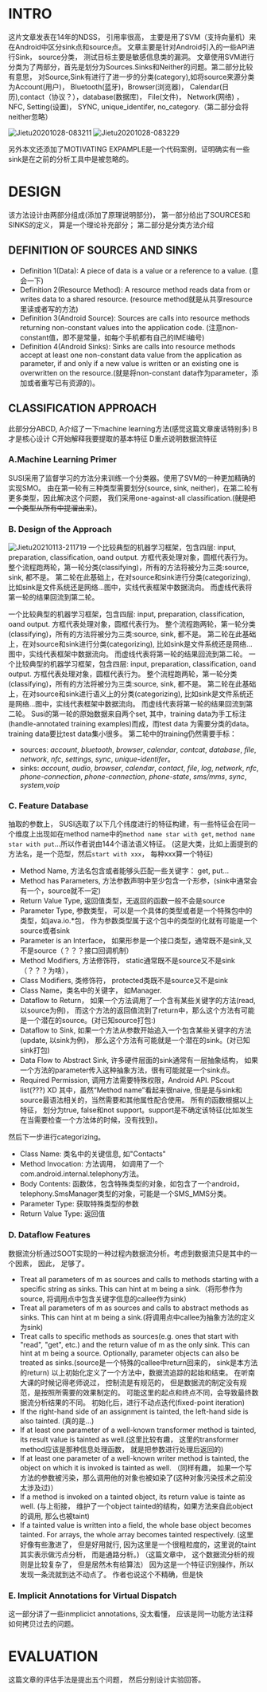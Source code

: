 # INTRO 
这片文章发表在14年的NDSS， 引用率很高， 主要是用了SVM（支持向量机）来在Android中区分sink点和source点。
文章主要是针对Android引入的一些API进行Sink， source分类， 测试目标主要是敏感信息类的漏洞。
文章使用SVM进行分类为了两部分，首先是划分为Sources.Sinks和Neither的问题。第二部分比较有意思， 对Source,Sink有进行了进一步的分类(category),如将source来源分类为Account(用户)， Bluetooth(蓝牙)，Browser(浏览器)， Calendar(日历),contact（协议？），database(数据库)， File(文件)， Network(网络) ，NFC, Setting(设置)， SYNC, unique_identifer, no_category.（第二部分会将neither忽略）

![Jietu20201028-083211](https://user-images.githubusercontent.com/3693435/97376358-22d0d700-18f8-11eb-8e9a-908b46f4edc7.jpg)
![Jietu20201028-083229](https://user-images.githubusercontent.com/3693435/97376362-25cbc780-18f8-11eb-8b47-1af3884292df.jpg)

另外本文还添加了MOTIVATING EXPAMPLE是一个代码案例，证明确实有一些sink是在之前的分析工具中是被忽略的。

# DESIGN
该方法设计由两部分组成(添加了原理说明部分)， 第一部分给出了SOURCES和SINKS的定义， 算是一个理论补充部分； 第二部分是分类方法介绍
## DEFINITION OF SOURCES AND SINKS
 * Definition 1(Data): A piece of data is a value or a reference to a value. (意会一下)
 * Definition 2(Resource Method): A resource method reads data from or writes data to a shared resource. (resource method就是从共享resource里读或者写的方法)
 * Definition 3(Android Source): Sources are calls into resource methods returning non-constant values into the application code. (注意non-constant值，即不是常量，如每个手机都有自己的IMEI编号)
 * Definition 4(Android Sinks): Sinks are calls into resource methods accept at least one non-constant data value from the application as parameter, if and only if a new value is written or an existing one is overwritten on the resource.(就是将non-constant data作为parameter，添加或者重写已有资源的)。 

## CLASSIFICATION APPROACH
此部分分ABCD, A介绍了一下machine learning方法(感觉这篇文章废话特别多) B才是核心设计 C开始解释我要提取的基本特征 D重点说明数据流特征

 ### A.Machine Learning Primer
SUSI采用了监督学习的方法分来训练一个分类器。使用了SVM的一种更加精确的实现SMO。 由在第一轮有三种类型需要划分(source, sink, neither)，在第二轮有更多类型，因此解决这个问题， 我们采用one-against-all classification.(~~就是把一个类型从所有中提溜出来~~)。 

 ### B. Design of the Approach
 ![Jietu20210113-211719](https://user-images.githubusercontent.com/3693435/104459850-47c81280-55e8-11eb-9e9f-f589fe8d7024.jpg)
 一个比较典型的机器学习框架，包含四层: input, preparation, classification, oand output. 方框代表处理对象，圆框代表行为。 整个流程跑两轮，第一轮分类(classifying)，所有的方法将被分为三类:source, sink, 都不是。 第二轮在此基础上，在对source和sink进行分类(categorizing), 比如sink是文件系统还是网络...图中，实线代表框架中数据流向。 而虚线代表将第一轮的结果回流到第二轮。
 
 一个比较典型的机器学习框架，包含四层: input, preparation, classification, oand output. 方框代表处理对象，圆框代表行为。 整个流程跑两轮，第一轮分类(classifying)，所有的方法将被分为三类:source, sink, 都不是。 第二轮在此基础上，在对source和sink进行分类(categorizing), 比如sink是文件系统还是网络...图中，实线代表框架中数据流向。 而虚线代表将第一轮的结果回流到第二轮。
 一个比较典型的机器学习框架，包含四层: input, preparation, classification, oand output. 方框代表处理对象，圆框代表行为。 整个流程跑两轮，第一轮分类(classifying)，所有的方法将被分为三类:source, sink, 都不是。 第二轮在此基础上，在对source和sink进行语义上的分类(categorizing), 比如sink是文件系统还是网络...图中，实线代表框架中数据流向。 而虚线代表将第一轮的结果回流到第二轮。
 Susi的第一轮的原始数据来自两个set, 其中，training data为手工标注(handle-annotated training examples)而成，而test data 为需要分类的data。 training data要比test data集小很多。
 第二轮中的training仍然需要手标：
 - sources: *account*, *bluetooth*, *browser*, *calendar*, *contcat*, *database*, *file*, *network*, *nfc*, *settings*, *sync*, *unique-identifer*。
 - sinks: *account*, *audio*, *browser*, *calendar*, *contact*, *file*, *log*, *network*, *nfc*, *phone-connection*, *phone-connection*, *phone-state*, *sms/mms*, *sync*, *system*,*voip*
 
 ### C. Feature Database
 抽取的参数上， SUSI选取了以下几个纬度进行的特征构建，有一些特征会在同一个维度上出现如在method name中的`method name star with get`, `method name star with put`...所以作者说由144个语法语义特征。
 (这是大类，比如上面提到的方法名，是一个范型，然后`start with xxx`， 每种xxx算一个特征)
  * Method Name, 方法名包含或者能够头匹配一些关键字： get, put...  
  * Method has Parameters, 方法参数声明中至少包含一个形参，(sink中通常会有一个，source就不一定)
  * Return Value Type, 返回值类型，无返回的函数一般不会是source
  * Parameter Type, 参数类型， 可以是一个具体的类型或者是一个特殊包中的类型，如java.io.*包， 作为参数类型属于这个包中的类型的化就有可能是一个source或者sink
  * Parameter is an Interface， 如果形参是一个接口类型，通常既不是sink,又不是source（？？？接口回调机制）
  * Method Modifiers, 方法修饰符， static通常既不是source又不是sink（？？？为啥）， 
  * Class Modifiers, 类修饰符， protected类既不是source又不是sink
  * Class Name，类名中的关键字， 如Manager.
  * Dataflow to Return， 如果一个方法调用了一个含有某些关键字的方法(read,以source为例)， 而这个方法的返回值流到了return中，那么这个方法有可能是一个潜在的source。(对已知source打包:)
  * Dataflow to Sink, 如果一个方法从参数开始追入一个包含某些关键字的方法(update, 以sink为例)， 那么这个方法有可能就是一个潜在的sink。(对已知sink打包)
  * Data Flow to Abstract Sink, 许多硬件层面的sink通常有一层抽象结构， 如果一个方法的parameter传入这种抽象方法，很有可能就是一个sink点。
  * Required Permission,  调用方法需要特殊权限，Android API. PScout list(???) XD
 其中，虽然“Method name”看起来很naive, 但是是与sink和source最语法相关的，当然需要和其他属性配合使用。
 所有的函数根据以上特征， 划分为true, false和not support。support是不确定该特征(比如发生在当需要检查一个方法体的时候，没有找到)。
 
 然后下一步进行categorizing。
  * Class Name: 类名中的关键信息, 如"Contacts"
  * Method Invocation:  方法调用， 如调用了一个com.android.internal.telephony方法。
  * Body Contents: 函数体，包含特殊类型的对象，如包含了一个android，telephony.SmsManager类型的对象，可能是一个SMS_MMS分类。
  * Parameter Type: 获取特殊类型的参数
  * Return Value Type: 返回值

 ### D. Dataflow Features
  数据流分析通过SOOT实现的一种过程内数据流分析。考虑到数据流只是其中的一个因素， 因此， 足够了。
  * Treat all parameters of m as sources and calls to methods starting with a specific string as sinks. This can hint at m being a sink.（将形参作为source, 将调用点中包含关键字信息的callee作为sink）
  * Treat all parameters of m as sources and calls to abstract methods as sinks. This can hint at m being a sink.(将调用点中callee为抽象方法的定义为sink)
  * Treat calls to specific methods as sources(e.g. ones that start with "read", "get", etc.) and the return value of m as the only sink. This can hint at m being a source. Optionally, parameter objects can also be treated as sinks.(source是一个特殊的callee中return回来的， sink是本方法的return)
  以上初始化定义了一个方法中，数据流追踪的起始和结束。 在听南大课的时候记得老师说过， 控制流是有规范的， 但是数据流的制定没有规范，是按照所需要的效果制定的。 可能这里的起点和终点不同，会导致最终数据流分析结果的不同。
  初始化后，进行不动点迭代(fixed-point iteration)
  * If the right-hand side of an assignment is tainted, the left-hand side is also tainted. (真的是...)
  * If at least one parameter of a well-known transformer method is tainted, its result value is tainted as well.(这里比较有趣， 这里的transformer method应该是那种信息处理函数， 就是把参数进行处理后返回的)
  * If at least one parameter of a well-known writer method is tainted, the object on which it is invoked is tainted as well. （同样有趣， 如果一个写方法的参数被污染，那么调用他的对象也被如染了(这种对象污染技术之前没太涉及过)）
  * If a method is invoked on a tainted object, its return value is tainte as well. (与上衔接， 维护了一个object tainted的结构，如果方法来自此object的调用, 那么也被taint)
  * If a tainted value is written into a field, the whole base object becomes tainted. For arrays, the whole array becomes tainted respectively. (这里好像有些激进了， 但是好用就行, 因为这里是一个很粗粒度的，这里说的taint其实表示做污点分析， 而是通路分析。)
  （这篇文章中， 这个数据流分析的规则是比较复杂了， 但是居然木有给算法）
  因为这是一个特征识别操作，所以发现一条流就到达不动点了。 作者也说这个不精确，但是快
  
  ### E. Implicit Annotations for Virtual Dispatch
  这一部分讲了一些inmplicict annotations, 没太看懂， 应该是同一功能方法注释如何拷贝过去的问题。

# EVALUATION
这篇文章的评估手法是提出五个问题， 然后分别设计实验回答。
